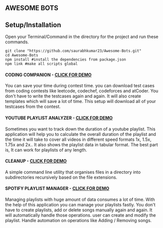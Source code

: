 ## AWESOME BOTS

## Setup/Installation
Open your Terminal/Command in the directory for the project and run these commands.
    
    git clone "https://github.com/saurabhkumar23/Awesome-Bots.git"
    cd Awesome-Bots
    npm install #install the dependencies from package.json
    npm link #make all scripts global

#### CODING COMPANION - [CLICK FOR DEMO](https://drive.google.com/file/d/1K6KPqTnaj6jE9xr67JdkSsaQzbKVwciV/view?usp=sharing)
You can save your time during contest time. you can download test cases from coding contests like leetcode, codechef, codeforces and atCoder. You don't have to write the testcases again and again. It will also create templates which will save a lot of time. This setup will download all of your testcases from the contest.

#### YOUTUBE PLAYLIST ANALYZER - [CLICK FOR DEMO](https://drive.google.com/file/d/1dMyEgOsNur2uYoRH2EXIdNv9iyVU1MZT/view?usp=sharing)
Sometimes you want to track down the duration of a youtube playlist. This application will help you to calculate the overall duration of the playlist and the time it will take to cover all videos in different speed formats 1x, 1.5x, 1.75x and 2x.. It also shows the playlist data in tabular format. The best part is, It can work for playlists of any length.

#### CLEANUP - [CLICK FOR DEMO](https://drive.google.com/file/d/120YD_WMiKOERa_Bzxs1gVcdaK4RDuNsF/view?usp=sharing)
A simple command line utility that organises files in a directory into subdirectories recursively based on the file extensions.

#### SPOTIFY PLAYLIST MANAGER - [CLICK FOR DEMO](https://drive.google.com/file/d/1ihALDS1wnhzt2Bt_B_z9oLUcWU0Oyarb/view?usp=sharing)
Managing playlists with huge amount of data consumes a lot of time. With the help of this application you can manage your playlists fastly. You don't have to create playlists, add or delete songs manually again and again. It will automatically handle those operations. user can create and modify the playlist. Handle automation on operations like Adding / Removing songs.
